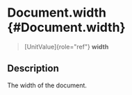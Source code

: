 Document.width {#Document.width}
==============

> [UnitValue]{role="ref"} **width**

Description
-----------

The width of the document.
